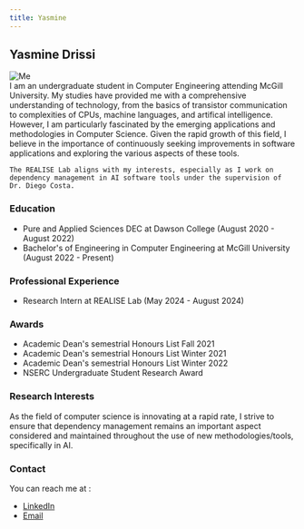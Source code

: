 ```yaml
---
title: Yasmine
---
```


## Yasmine Drissi

<div style={{ display: 'flex', alignItems: 'center' }}>
  <img src={require('../../../static/img/yasmine-drissi.jpeg').default} alt="Me" style={{ width: '200px', marginRight: '60px' }} />
  <div>
    I am an undergraduate student in Computer Engineering attending McGill University. My studies have provided me with a comprehensive understanding of technology, from the basics of transistor communication to complexities of CPUs, machine languages, and artifical intelligence. However, I am particularly fascinated by the emerging applications and methodologies in Computer Science. Given the rapid growth of this field, I believe in the importance of continuously seeking improvements in software applications and exploring the various aspects of these tools.

    The REALISE Lab aligns with my interests, especially as I work on dependency management in AI software tools under the supervision of Dr. Diego Costa.
  </div>
</div>  

### Education

- Pure and Applied Sciences DEC at Dawson College (August 2020 - August 2022) 
- Bachelor's of Engineering in Computer Engineering at McGill University (August 2022 - Present)

### Professional Experience

- Research Intern at REALISE Lab (May 2024 - August 2024)

### Awards 

- Academic Dean's semestrial Honours List Fall 2021
- Academic Dean's semestrial Honours List Winter 2021
- Academic Dean's semestrial Honours List Winter 2022
- NSERC Undergraduate Student Research Award 

### Research Interests

As the field of computer science is innovating at a rapid rate, I strive to ensure that dependency management remains an important aspect considered and maintained throughout the use of new methodologies/tools, specifically in AI. 


### Contact

You can reach me at :

- [LinkedIn](https://www.linkedin.com/in/yasmine-drissi-24043127a/)
- [Email](mailto:yasmine1742485@gmail.com)

